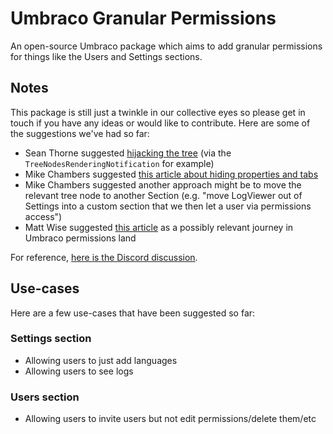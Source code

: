 # Umbraco Granular Permissions
An open-source Umbraco package which aims to add granular permissions for things like the Users and Settings sections.

## Notes

This package is still just a twinkle in our collective eyes so please get in touch if you have any ideas or would like to contribute. Here are some of the suggestions we've had so far:

- Sean Thorne suggested [hijacking the tree](https://our.umbraco.com/documentation/extending/section-trees/trees) (via the `TreeNodesRenderingNotification` for example)
- Mike Chambers suggested [this article about hiding properties and tabs](https://cornehoskam.com/posts/hiding-tabs-and-properties-from-backoffice-users-umbraco-9)
- Mike Chambers suggested another approach might be to move the relevant tree node to another Section (e.g. "move LogViewer out of Settings into a custom section that we then let a user via permissions access")
- Matt Wise suggested [this article](http://tooorangey.co.uk/posts/umbraco-v8-variants-and-limiting-editor-access-by-language-an-adventure-story/) as a possibly relevant journey in Umbraco permissions land 

For reference, [here is the Discord discussion](https://discord.com/channels/869656431308189746/882984410432012360/990906690650116136).

## Use-cases

Here are a few use-cases that have been suggested so far:

### Settings section

- Allowing users to just add languages
- Allowing users to see logs

### Users section

- Allowing users to invite users but not edit permissions/delete them/etc

